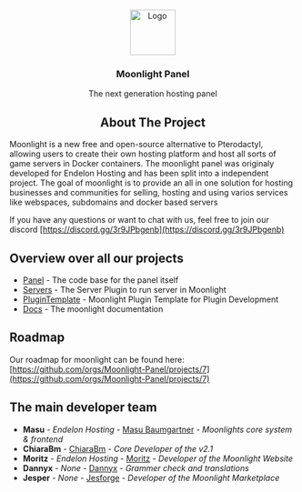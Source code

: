 <br/>
<center>
<p align="center">
  <a href="https://github.com/Moonlight-Panel/Moonlight">
    <img src="https://raw.githubusercontent.com/Moonlight-Panel/Resources/main/public/images/logo.svg" alt="Logo" width="80" height="80">
  </a>

  <h3 align="center">Moonlight Panel</h3>

  <p align="center">
    The next generation hosting panel
  </p>
</p>

## About The Project
</center>

Moonlight is a new free and open-source alternative to Pterodactyl,
allowing users to create their own hosting platform and host all sorts of game servers in Docker containers.
The moonlight panel was originaly developed for Endelon Hosting and has been split into a independent project.
The goal of moonlight is to provide an all in one solution for hosting businesses and communities for selling, hosting and
using varios services like webspaces, subdomains and docker based servers

If you have any questions or want to chat with us, feel free to join our discord
[https://discord.gg/3r9JPbgenb](https://discord.gg/3r9JPbgenb)

## Overview over all our projects

* [Panel](https://github.com/Moonlight-Panel/Moonlight) - The code base for the panel itself
* [Servers](https://github.com/Moonlight-Panel/Servers) - The Server Plugin to run server in Moonlight
* [PluginTemplate](https://github.com/Moonlight-Panel/PluginTemplate) - Moonlight Plugin Template for Plugin Development
* [Docs](https://github.com/Moonlight-Panel/Docs) - The moonlight documentation

## Roadmap

Our roadmap for moonlight can be found here:
[https://github.com/orgs/Moonlight-Panel/projects/7](https://github.com/orgs/Moonlight-Panel/projects/7)

## The main developer team

* **Masu** - *Endelon Hosting* - [Masu Baumgartner](https://github.com/Masu-Baumgartner) - *Moonlights core system & frontend*
* **ChiaraBm** - [ChiaraBm](https://github.com/ChiaraBm) - *Core Developer of the v2.1*
* **Moritz** - *Endelon Hosting* - [Moritz](https://github.com/mxritzdev) - *Developer of the Moonlight Website*
* **Dannyx** - *None* - [Dannyx](https://github.com/Dannyx1604) - *Grammer check and translations*
* **Jesper** - *None* - [Jesforge](https://github.com/jesoforge) - *Developer of the Moonlight Marketplace*
